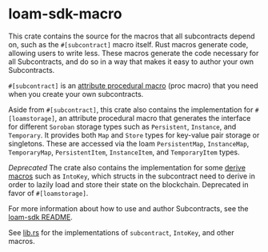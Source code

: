 # loam-sdk-macro

This crate contains the source for the macros that all subcontracts depend on, such as the `#[subcontract]` macro itself. Rust macros generate code, allowing users to write less. These macros generate the code necessary for all Subcontracts, and do so in a way that makes it easy to author your own Subcontracts.

`#[subcontract]` is an [attribute procedural macro](https://doc.rust-lang.org/reference/procedural-macros.html#:~:text=Attribute%20macros%20are%20defined%20by,not%20including%20the%20outer%20delimiters.) (proc macro) that you need when you create your own subcontracts.

Aside from `#[subcontract]`, this crate also contains the implementation for `#[loamstorage]`, an attribute procedural macro that generates the interface for different `Soroban` storage types such as `Persistent`, `Instance`, and `Temporary`. It provides both `Map` and `Store` types for key-value pair storage or singletons. These are accessed via the loam `PersistentMap`, `InstanceMap`, `TemporaryMap`, `PersistentItem`, `InstanceItem`, and `TemporaryItem` types. 

*Deprecated* The crate also contains the implementation for some [derive macros](https://veykril.github.io/tlborm/proc-macros/methodical/derive.html) such as `IntoKey`, which structs in the subcontract need to derive in order to lazily load and store their state on the blockchain. Deprecated in favor of `#[loamstorage]`.

For more information about how to use and author Subcontracts, see the [loam-sdk README](../loam-sdk/README.md).

See [lib.rs](src/lib.rs) for the implementations of `subcontract`, `IntoKey`, and other macros.